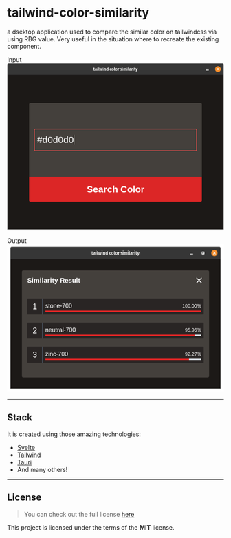 # tailwind-color-similarity
 a dsektop application used to compare the similar color on tailwindcss via using RBG value. Very useful in the situation where to recreate the existing component.
 
Input
<img src="./res/input.png" alt="tailwind-color-similarity" >

Output
<img src="./res/output.png" alt="tailwind-color-similarity" >

---

## Stack
It is created using those amazing technologies:
- [Svelte](https://svelte.dev/)
- [Tailwind](https://tailwindcss.com/)
- [Tauri](https://tauri.studio/)
- And many others!

---

## License
>You can check out the full license [here](https://github.com/hafizhaziq307/tailwind-color-similarity/blob/main/LICENSE)

This project is licensed under the terms of the **MIT** license.

